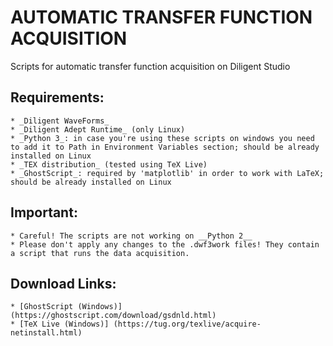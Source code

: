# AUTOMATIC TRANSFER FUNCTION ACQUISITION
Scripts for automatic transfer function acquisition on Diligent Studio

## Requirements:
	* _Diligent WaveForms_
	* _Diligent Adept Runtime_ (only Linux)
	* _Python 3_: in case you're using these scripts on windows you need to add it to Path in Environment Variables section; should be already installed on Linux
	* _TEX distribution_ (tested using TeX Live)
	* _GhostScript_: required by 'matplotlib' in order to work with LaTeX; should be already installed on Linux


## Important:
	* Careful! The scripts are not working on __Python 2__
	* Please don't apply any changes to the .dwf3work files! They contain a script that runs the data acquisition.


## Download Links:
	* [GhostScript (Windows)] (https://ghostscript.com/download/gsdnld.html)
	* [TeX Live (Windows)] (https://tug.org/texlive/acquire-netinstall.html)